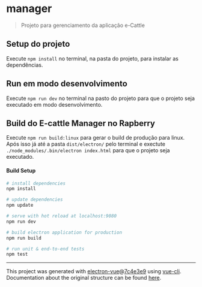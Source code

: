 # manager

> Projeto para gerenciamento da aplicação e-Cattle

## Setup do projeto
Execute `npm install` no terminal, na pasta do projeto, para instalar as dependências.

## Run em modo desenvolvimento
Execute `npm run dev` no terminal na pasto do projeto para que o projeto seja executado em modo desenvolvimento.

## Build do E-cattle Manager no Rapberry

Execute `npm run build:linux` para gerar o build de produção para linux. Após isso já até a pasta `dist/electron/` pelo terminal e exectute `./node_modules/.bin/electron index.html` para que o projeto seja executado.

#### Build Setup

``` bash
# install dependencies
npm install

# update dependencies
npm update

# serve with hot reload at localhost:9080
npm run dev

# build electron application for production
npm run build

# run unit & end-to-end tests
npm test


```

---

This project was generated with [electron-vue](https://github.com/SimulatedGREG/electron-vue)@[7c4e3e9](https://github.com/SimulatedGREG/electron-vue/tree/7c4e3e90a772bd4c27d2dd4790f61f09bae0fcef) using [vue-cli](https://github.com/vuejs/vue-cli). Documentation about the original structure can be found [here](https://simulatedgreg.gitbooks.io/electron-vue/content/index.html).
